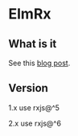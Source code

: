 # ElmRx

## What is it

See this [blog post](https://gianthard.rocks/a/22).

## Version

1.x use rxjs@^5

2.x use rxjs@^6
